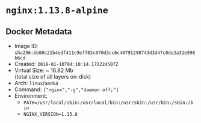 # `nginx:1.13.8-alpine`

## Docker Metadata

- Image ID: `sha256:bb00c21b4edf411c9ef782c070d3cc6c46791298743d3d47c0de2a31e598b6cd`
- Created: `2018-01-10T04:10:14.172224507Z`
- Virtual Size: ~ 16.82 Mb  
  (total size of all layers on-disk)
- Arch: `linux`/`amd64`
- Command: `["nginx","-g","daemon off;"]`
- Environment:
  - `PATH=/usr/local/sbin:/usr/local/bin:/usr/sbin:/usr/bin:/sbin:/bin`
  - `NGINX_VERSION=1.13.8`
